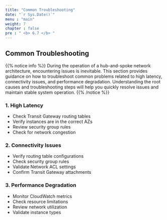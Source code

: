 ```yaml
---
title: "Common Troubleshooting"
date: "`r Sys.Date()`"
menu : "main"
weight: 7
chapter : false
pre : " <b> 6.7 </b> "
---
```


## Common Troubleshooting

{{% notice info %}}
During the operation of a hub-and-spoke network architecture, encountering issues is inevitable. This section provides guidance on how to troubleshoot common problems related to high latency, connectivity issues, and performance degradation. Understanding the root causes and troubleshooting steps will help you quickly resolve issues and maintain stable system operation.
{{% /notice %}}

### 1. High Latency
- Check Transit Gateway routing tables
- Verify instances are in the correct AZs
- Review security group rules
- Check for network congestion

### 2. Connectivity Issues
- Verify routing table configurations
- Check security group rules
- Validate Network ACL settings
- Confirm Transit Gateway attachments

### 3. Performance Degradation
- Monitor CloudWatch metrics
- Check resource limitations
- Review network utilization
- Validate instance types
